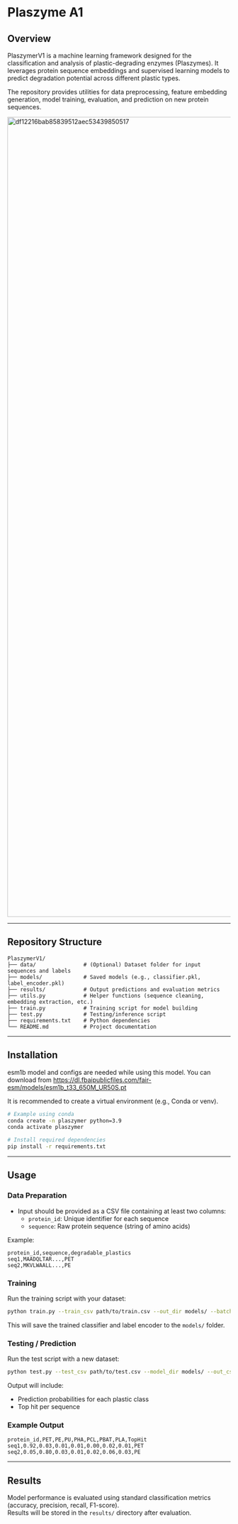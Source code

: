 # Plaszyme A1

## Overview

PlaszymerV1 is a machine learning framework designed for the classification and analysis of plastic-degrading enzymes (Plaszymes). 
It leverages protein sequence embeddings and supervised learning models to predict degradation potential across different plastic types.

The repository provides utilities for data preprocessing, feature embedding generation, model training, evaluation, 
and prediction on new protein sequences.

<img width="3668" height="1804" alt="df12216bab85839512aec53439850517" src="https://github.com/user-attachments/assets/dfeb3016-72d3-42b5-9147-8d4abb8782c5" />


---

## Repository Structure

```
PlaszymerV1/
├── data/               # (Optional) Dataset folder for input sequences and labels
├── models/             # Saved models (e.g., classifier.pkl, label_encoder.pkl)
├── results/            # Output predictions and evaluation metrics
├── utils.py            # Helper functions (sequence cleaning, embedding extraction, etc.)
├── train.py            # Training script for model building
├── test.py             # Testing/inference script
├── requirements.txt    # Python dependencies
└── README.md           # Project documentation
```

---

## Installation

esm1b model and configs are needed while using this model. You can download from https://dl.fbaipublicfiles.com/fair-esm/models/esm1b_t33_650M_UR50S.pt

It is recommended to create a virtual environment (e.g., Conda or venv).

```bash
# Example using conda
conda create -n plaszymer python=3.9
conda activate plaszymer

# Install required dependencies
pip install -r requirements.txt
```

---

## Usage

### Data Preparation

- Input should be provided as a CSV file containing at least two columns:
  - `protein_id`: Unique identifier for each sequence
  - `sequence`: Raw protein sequence (string of amino acids)

Example:

```csv
protein_id,sequence,degradable_plastics
seq1,MAADQLTAR...,PET
seq2,MKVLWAALL...,PE
```

### Training

Run the training script with your dataset:

```bash
python train.py --train_csv path/to/train.csv --out_dir models/ --batch_size 4 --epochs 50
```

This will save the trained classifier and label encoder to the `models/` folder.

### Testing / Prediction

Run the test script with a new dataset:

```bash
python test.py --test_csv path/to/test.csv --model_dir models/ --out_csv results/predictions.csv --batch_size 4
```

Output will include:
- Prediction probabilities for each plastic class
- Top hit per sequence 

### Example Output

```csv
protein_id,PET,PE,PU,PHA,PCL,PBAT,PLA,TopHit
seq1,0.92,0.03,0.01,0.01,0.00,0.02,0.01,PET
seq2,0.05,0.80,0.03,0.01,0.02,0.06,0.03,PE
```

---

## Results

Model performance is evaluated using standard classification metrics (accuracy, precision, recall, F1-score).  
Results will be stored in the `results/` directory after evaluation.


